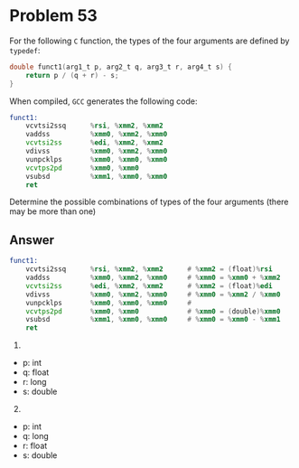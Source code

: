 # Problem 53

For the following `C` function, the types of the four arguments are defined by
`typedef`:

```C
double funct1(arg1_t p, arg2_t q, arg3_t r, arg4_t s) {
    return p / (q + r) - s;
}
```

When compiled, `GCC` generates the following code:

```asm
funct1:
    vcvtsi2ssq      %rsi, %xmm2, %xmm2
    vaddss          %xmm0, %xmm2, %xmm0
    vcvtsi2ss       %edi, %xmm2, %xmm2
    vdivss          %xmm0, %xmm2, %xmm0
    vunpcklps       %xmm0, %xmm0, %xmm0
    vcvtps2pd       %xmm0, %xmm0
    vsubsd          %xmm1, %xmm0, %xmm0
    ret
```

Determine the possible combinations of types of the four arguments (there
may be more than one)

## Answer

```asm
funct1:
    vcvtsi2ssq      %rsi, %xmm2, %xmm2      # %xmm2 = (float)%rsi
    vaddss          %xmm0, %xmm2, %xmm0     # %xmm0 = %xmm0 + %xmm2
    vcvtsi2ss       %edi, %xmm2, %xmm2      # %xmm2 = (float)%edi
    vdivss          %xmm0, %xmm2, %xmm0     # %xmm0 = %xmm2 / %xmm0
    vunpcklps       %xmm0, %xmm0, %xmm0     #
    vcvtps2pd       %xmm0, %xmm0            # %xmm0 = (double)%xmm0
    vsubsd          %xmm1, %xmm0, %xmm0     # %xmm0 = %xmm0 - %xmm1
    ret
```

1.

- p: int
- q: float
- r: long
- s: double

2.

- p: int
- q: long
- r: float
- s: double
